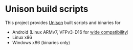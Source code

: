 # Unison build scripts

This project provides [Unison][] built scripts and binaries for
- Android (Linux ARMv7, VFPv3-D16 for [wide compatibility][VfpComparison])
- Linux x86
- Windows x86 (binaries only)

[Unison]: https://github.com/bcpierce00/unison
[VfpComparison]: https://wiki.debian.org/ArmHardFloatPort/VfpComparison#Endianess.2C_architecture_level.2C_CPU.2C_VFP_level
